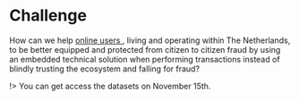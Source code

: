 # Challenge
How can we help <ins> online users </ins>, living and operating within The Netherlands, to be better equipped and protected from citizen to citizen fraud by using an embedded technical solution when performing transactions instead of blindly trusting the ecosystem and falling for fraud?




!> You can get access the datasets on November 15th. 
